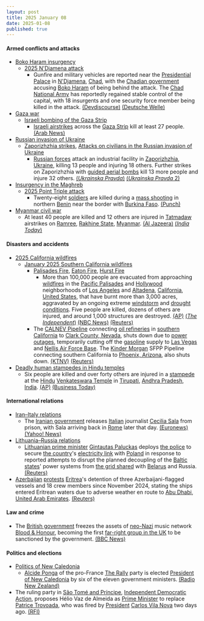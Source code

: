 ```yaml
---
layout: post
title: 2025 January 08
date: 2025-01-08
published: true
---
```



#### Armed conflicts and attacks

* [Boko Haram insurgency](https://en.wikipedia.org/wiki/Boko_Haram_insurgency "Boko Haram insurgency")
  * [2025 N'Djamena attack](https://en.wikipedia.org/wiki/2025_N%27Djamena_attack "2025 N'Djamena attack")
    * Gunfire and military vehicles are reported near the [Presidential Palace](https://en.wikipedia.org/wiki/Official_residence#Chad "Official residence") in [N'Djamena](https://en.wikipedia.org/wiki/N%27Djamena "N'Djamena"), [Chad](https://en.wikipedia.org/wiki/Chad "Chad"), with the [Chadian government](https://en.wikipedia.org/wiki/Government_of_Chad "Government of Chad") accusing [Boko Haram](https://en.wikipedia.org/wiki/Boko_Haram "Boko Haram") of being behind the attack. The [Chad National Army](https://en.wikipedia.org/wiki/Chad_National_Army "Chad National Army") has reportedly regained stable control of the capital, with 18 insurgents and one security force member being killed in the attack. [(Devdiscourse)](https://www.devdiscourse.com/article/law-order/3219554-tense-moments-in-ndjamena-gunfire-near-presidential-palace) [(Deutsche Welle)](https://www.dw.com/en/chad-gunfire-heard-near-presidency-in-ndjamena/a-71251244)
* [Gaza war](https://en.wikipedia.org/wiki/Gaza_war "Gaza war")
  * [Israeli bombing of the Gaza Strip](https://en.wikipedia.org/wiki/Israeli_bombing_of_the_Gaza_Strip "Israeli bombing of the Gaza Strip")
    * [Israeli airstrikes](https://en.wikipedia.org/wiki/Israeli_Air_Force "Israeli Air Force") across the [Gaza Strip](https://en.wikipedia.org/wiki/Gaza_Strip "Gaza Strip") kill at least 27 people. [(Arab News)](https://www.arabnews.com/node/2585653/middle-east)
* [Russian invasion of Ukraine](https://en.wikipedia.org/wiki/Russian_invasion_of_Ukraine "Russian invasion of Ukraine")
  * [Zaporizhzhia strikes](https://en.wikipedia.org/wiki/Zaporizhzhia_strikes_%282022%E2%80%93present%29 "Zaporizhzhia strikes (2022–present)"), [Attacks on civilians in the Russian invasion of Ukraine](https://en.wikipedia.org/wiki/Attacks_on_civilians_in_the_Russian_invasion_of_Ukraine "Attacks on civilians in the Russian invasion of Ukraine")
    * [Russian forces](https://en.wikipedia.org/wiki/Russian_Armed_Forces "Russian Armed Forces") attack an industrial facility in [Zaporizhzhia](https://en.wikipedia.org/wiki/Zaporizhzhia "Zaporizhzhia"), [Ukraine](https://en.wikipedia.org/wiki/Ukraine "Ukraine"), killing 13 people and injuring 18 others. Further strikes on Zaporizhzhia with [guided aerial bombs](https://en.wikipedia.org/wiki/Aerial_bomb "Aerial bomb") kill 13 more people and injure 32 others. [(*Ukrainska Pravda*)](https://www.pravda.com.ua/eng/news/2025/01/8/7492571/) [(*Ukrainska Pravda* 2)](https://www.pravda.com.ua/eng/news/2025/01/8/7492614/)
* [Insurgency in the Maghreb](https://en.wikipedia.org/wiki/Insurgency_in_the_Maghreb_%282002%E2%80%93present%29 "Insurgency in the Maghreb (2002–present)")
  * [2025 Point Triple attack](https://en.wikipedia.org/wiki/2025_Point_Triple_attack "2025 Point Triple attack")
    * Twenty-eight [soldiers](https://en.wikipedia.org/wiki/Benin_Armed_Forces "Benin Armed Forces") are killed during a [mass shooting](https://en.wikipedia.org/wiki/Mass_shooting "Mass shooting") in northern [Benin](https://en.wikipedia.org/wiki/Benin "Benin") near the border with [Burkina Faso](https://en.wikipedia.org/wiki/Burkina_Faso "Burkina Faso"). [(Punch)](https://punchng.com/28-beninese-soldiers-killed-in-attack-near-burkina-faso-border/)
* [Myanmar civil war](https://en.wikipedia.org/wiki/Myanmar_civil_war_%282021%E2%80%93present%29 "Myanmar civil war (2021–present)")
  * At least 40 people are killed and 12 others are injured in [Tatmadaw](https://en.wikipedia.org/wiki/Tatmadaw "Tatmadaw") airstrikes on [Ramree](https://en.wikipedia.org/wiki/Ramree "Ramree"), [Rakhine State](https://en.wikipedia.org/wiki/Rakhine_State "Rakhine State"), [Myanmar](https://en.wikipedia.org/wiki/Myanmar "Myanmar"). [(Al Jazeera)](https://www.aljazeera.com/news/2025/1/11/dozens-killed-in-myanmar-military-air-attack-in-rakhine-state-un) [(*India Today*)](https://www.indiatoday.in/world/story/myanmar-army-airstike-12-killed-500-house-destroyed-rakhine-state-2663336-2025-01-11)

#### Disasters and accidents

* [2025 California wildfires](https://en.wikipedia.org/wiki/2025_California_wildfires "2025 California wildfires")
  * [January 2025 Southern California wildfires](https://en.wikipedia.org/wiki/January_2025_Southern_California_wildfires "January 2025 Southern California wildfires")
    * [Palisades Fire](https://en.wikipedia.org/wiki/Palisades_Fire "Palisades Fire"), [Eaton Fire](https://en.wikipedia.org/wiki/Eaton_Fire "Eaton Fire"), [Hurst Fire](https://en.wikipedia.org/wiki/Hurst_Fire "Hurst Fire")
      * More than 100,000 people are evacuated from approaching [wildfires](https://en.wikipedia.org/wiki/Wildfires "Wildfires") in the [Pacific Palisades](https://en.wikipedia.org/wiki/Pacific_Palisades%2C_Los_Angeles "Pacific Palisades, Los Angeles") and [Hollywood](https://en.wikipedia.org/wiki/Hollywood%2C_Los_Angeles "Hollywood, Los Angeles") neighborhoods of [Los Angeles](https://en.wikipedia.org/wiki/Los_Angeles "Los Angeles") and [Altadena](https://en.wikipedia.org/wiki/Altadena%2C_California "Altadena, California"), [California](https://en.wikipedia.org/wiki/California "California"), [United States](https://en.wikipedia.org/wiki/United_States "United States"), that have burnt more than 3,000 acres, aggravated by an ongoing extreme [windstorm](https://en.wikipedia.org/wiki/Windstorm "Windstorm") and [drought conditions](https://en.wikipedia.org/wiki/Drought "Drought"). Five people are killed, dozens of others are injured, and around 1,000 structures are destroyed. [(AP)](https://apnews.com/live/live-updates-wildfire-los-angeles-palisades) [(*The Independent*)](https://www.independent.co.uk/news/world/americas/pacific-palisades-fire-la-california-map-latest-b2675408.html) [(NBC News)](https://www.nbcnews.com/weather/wildfires/live-blog/live-updates-pacific-palisades-wildfire-rapidly-grows-california-rcna186685) [(Reuters)](https://www.reuters.com/world/us/palisades-fire-live-tens-thousands-flee-wildfires-rage-los-angeles-2025-01-08/)
    * The [CALNEV Pipeline](https://en.wikipedia.org/wiki/Calnev_Pipeline "Calnev Pipeline") connecting [oil refineries](https://en.wikipedia.org/wiki/Oil_refinery "Oil refinery") in [southern California](https://en.wikipedia.org/wiki/Southern_California "Southern California") to [Clark County, Nevada](https://en.wikipedia.org/wiki/Clark_County%2C_Nevada "Clark County, Nevada"), shuts down due to [power outages](https://en.wikipedia.org/wiki/Power_outage "Power outage"), temporarily cutting off the [gasoline](https://en.wikipedia.org/wiki/Gasoline "Gasoline") supply to [Las Vegas](https://en.wikipedia.org/wiki/Las_Vegas "Las Vegas") and [Nellis Air Force Base](https://en.wikipedia.org/wiki/Nellis_Air_Force_Base "Nellis Air Force Base"). The [Kinder Morgan](https://en.wikipedia.org/wiki/Kinder_Morgan "Kinder Morgan") SFPP Pipeline connecting southern California to [Phoenix, Arizona](https://en.wikipedia.org/wiki/Phoenix%2C_Arizona "Phoenix, Arizona"), also shuts down. [(KTNV)](https://www.ktnv.com/news/good-morning-las-vegas/good-morning-las-vegas-fuel-supply-concerns-swirling-as-wildfires-disrupt-california-pipelines) [(Reuters)](https://www.reuters.com/business/energy/kinder-morgan-fuel-pipelines-shut-due-power-outages-southern-california-2025-01-10/)
* [Deadly human stampedes in Hindu temples](https://en.wikipedia.org/wiki/List_of_deadly_human_stampedes_in_Hindu_temples "List of deadly human stampedes in Hindu temples")
  * Six people are killed and over forty others are injured in a [stampede](https://en.wikipedia.org/wiki/Stampede "Stampede") at the [Hindu](https://en.wikipedia.org/wiki/Hinduism "Hinduism") [Venkateswara Temple](https://en.wikipedia.org/wiki/Venkateswara_Temple%2C_Tirumala "Venkateswara Temple, Tirumala") in [Tirupati](https://en.wikipedia.org/wiki/Tirupati "Tirupati"), [Andhra Pradesh](https://en.wikipedia.org/wiki/Andhra_Pradesh "Andhra Pradesh"), [India](https://en.wikipedia.org/wiki/India "India"). [(AP)](https://apnews.com/article/india-stampede-andhra-pradesh-temple-7855dcf993849b31f78de56f988058e8) [(Business Today)](https://www.businesstoday.in/india/story/tirupati-stampede-6-dead-40-injured-as-devotees-rush-to-get-tickets-for-vaikunta-dwara-darshanam-460093-2025-01-09)

#### International relations

* [Iran–Italy relations](https://en.wikipedia.org/wiki/Iran%E2%80%93Italy_relations "Iran–Italy relations")
  * The [Iranian government](https://en.wikipedia.org/wiki/Government_of_Iran "Government of Iran") releases [Italian](https://en.wikipedia.org/wiki/Italy "Italy") journalist [Cecilia Sala](https://en.wikipedia.org/wiki/Cecilia_Sala "Cecilia Sala") from prison, with Sala arriving back in [Rome](https://en.wikipedia.org/wiki/Rome "Rome") later that day. [(Euronews)](https://www.euronews.com/2025/01/08/tehran-releases-italian-journalist-cecilia-sala-from-prison) [(Yahoo! News)](https://uk.news.yahoo.com/italian-journalist-cecilia-sala-arrives-040525478.html?guccounter=1)
* [Lithuania–Russia relations](https://en.wikipedia.org/wiki/Lithuania%E2%80%93Russia_relations "Lithuania–Russia relations")
  * [Lithuanian prime minister](https://en.wikipedia.org/wiki/Prime_Minister_of_Lithuania "Prime Minister of Lithuania") [Gintautas Paluckas](https://en.wikipedia.org/wiki/Gintautas_Paluckas "Gintautas Paluckas") deploys [the police](https://en.wikipedia.org/wiki/Lithuanian_Police_Force "Lithuanian Police Force") to secure [the country](https://en.wikipedia.org/wiki/Lithuania "Lithuania")'s [electricity link](https://en.wikipedia.org/wiki/LitPol_Link "LitPol Link") with [Poland](https://en.wikipedia.org/wiki/Poland "Poland") in response to reported attempts to disrupt the planned decoupling of the [Baltic states](https://en.wikipedia.org/wiki/Baltic_states "Baltic states")' power systems from [the grid shared](https://en.wikipedia.org/wiki/IPS/UPS "IPS/UPS") with [Belarus](https://en.wikipedia.org/wiki/Belarus "Belarus") and Russia. [(Reuters)](https://www.reuters.com/world/europe/lithuania-boosts-power-grid-security-ahead-russia-decoupling-2025-01-08/)
* [Azerbaijan](https://en.wikipedia.org/wiki/Azerbaijan "Azerbaijan") [protests](https://en.wikipedia.org/wiki/Diplomatic_correspondence "Diplomatic correspondence") [Eritrea](https://en.wikipedia.org/wiki/Eritrea "Eritrea")'s detention of three Azerbaijani-flagged vessels and 18 crew members since November 2024, stating the ships entered Eritrean waters due to adverse weather en route to [Abu Dhabi](https://en.wikipedia.org/wiki/Abu_Dhabi "Abu Dhabi"), [United Arab Emirates](https://en.wikipedia.org/wiki/United_Arab_Emirates "United Arab Emirates"). [(Reuters)](https://www.reuters.com/world/azerbaijan-protests-eritrea-over-detention-three-vessels-crews-2025-01-08/)

#### Law and crime

* The [British government](https://en.wikipedia.org/wiki/Government_of_the_United_Kingdom "Government of the United Kingdom") freezes the assets of [neo-Nazi](https://en.wikipedia.org/wiki/Neo-Nazism "Neo-Nazism") music network [Blood & Honour](https://en.wikipedia.org/wiki/Blood_%26_Honour "Blood & Honour"), becoming the first [far-right group in the UK](https://en.wikipedia.org/wiki/Far-right_politics_in_the_United_Kingdom "Far-right politics in the United Kingdom") to be sanctioned by the government. [(BBC News)](https://www.bbc.co.uk/news/articles/cqjzj4zrppko)

#### Politics and elections

* [Politics of New Caledonia](https://en.wikipedia.org/wiki/Politics_of_New_Caledonia "Politics of New Caledonia")
  * [Alcide Ponga](https://en.wikipedia.org/wiki/Alcide_Ponga "Alcide Ponga") of the pro-France [The Rally](https://en.wikipedia.org/wiki/The_Rally_%28New_Caledonia%29 "The Rally (New Caledonia)") party is elected [President of New Caledonia](https://en.wikipedia.org/wiki/President_of_New_Caledonia "President of New Caledonia") by six of the eleven government ministers. [(Radio New Zealand)](https://www.rnz.co.nz/international/pacific-news/538534/alcide-ponga-is-new-caledonia-s-new-president)
* The ruling party in [São Tomé and Príncipe](https://en.wikipedia.org/wiki/S%C3%A3o_Tom%C3%A9_and_Pr%C3%ADncipe "São Tomé and Príncipe"), [Independent Democratic Action](https://en.wikipedia.org/wiki/Independent_Democratic_Action "Independent Democratic Action"), proposes Hélio Vaz de Almeida as [Prime Minister](https://en.wikipedia.org/wiki/Prime_Minister_of_S%C3%A3o_Tom%C3%A9_and_Pr%C3%ADncipe "Prime Minister of São Tomé and Príncipe") to replace [Patrice Trovoada](https://en.wikipedia.org/wiki/Patrice_Trovoada "Patrice Trovoada"), who was fired by [President](https://en.wikipedia.org/wiki/President_of_S%C3%A3o_Tom%C3%A9_and_Pr%C3%ADncipe "President of São Tomé and Príncipe") [Carlos Vila Nova](https://en.wikipedia.org/wiki/Carlos_Vila_Nova "Carlos Vila Nova") two days ago. [(RFI)](https://www.rfi.fr/pt/%C3%A1frica-lus%C3%B3fona/20250108-s%C3%A3o-tom%C3%A9-e-pr%C3%ADncipe-adi-prop%C3%B5e-h%C3%A9lio-almeida-para-novo-primeiro-ministro)
